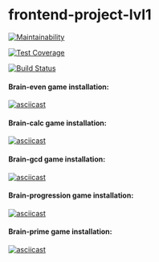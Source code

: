 # frontend-project-lvl1

[![Maintainability](https://api.codeclimate.com/v1/badges/a99a88d28ad37a79dbf6/maintainability)](https://codeclimate.com/github/codeclimate/codeclimate/maintainability)

[![Test Coverage](https://api.codeclimate.com/v1/badges/a99a88d28ad37a79dbf6/test_coverage)](https://codeclimate.com/github/codeclimate/codeclimate/test_coverage)

[![Build Status](https://travis-ci.com/YU-K/frontend-project-lvl1.svg?branch=master)](https://travis-ci.com/YU-K/frontend-project-lvl1)

#### Brain-even game installation:
[![asciicast](https://asciinema.org/a/5DClmytP53wDrlp6cqkCIjpY7.svg)](https://asciinema.org/a/5DClmytP53wDrlp6cqkCIjpY7)

#### Brain-calc game installation:
[![asciicast](https://asciinema.org/a/mpWaTtSAmkwdCxe9GN9iwhL2v.svg)](https://asciinema.org/a/mpWaTtSAmkwdCxe9GN9iwhL2v)

#### Brain-gcd game installation:
[![asciicast](https://asciinema.org/a/p1beu3RDVnU9UeMrxWOofipBf.svg)](https://asciinema.org/a/p1beu3RDVnU9UeMrxWOofipBf)

#### Brain-progression game installation:
[![asciicast](https://asciinema.org/a/m9xiLplHs7AmE4gnXMOeIMu3P.svg)](https://asciinema.org/a/m9xiLplHs7AmE4gnXMOeIMu3P)

#### Brain-prime game installation:
[![asciicast](https://asciinema.org/a/A24qUYvRJlqK8MXQPsS734gY9.svg)](https://asciinema.org/a/A24qUYvRJlqK8MXQPsS734gY9)
